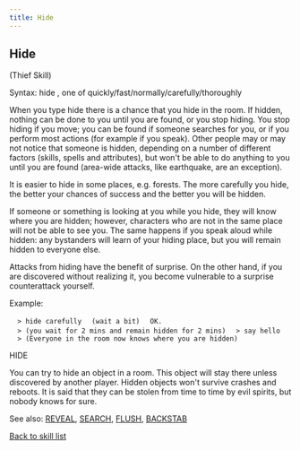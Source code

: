 ```yaml
---
title: Hide
---
```


## Hide

(Thief Skill)

Syntax: hide <effort>, one of quickly/fast/normally/carefully/thoroughly

When you type hide there is a chance that you hide in the room. If
hidden, nothing can be done to you until you are found, or you stop
hiding. You stop hiding if you move; you can be found if someone
searches for you, or if you perform most actions (for example if you
speak). Other people may or may not notice that someone is hidden,
depending on a number of different factors (skills, spells and
attributes), but won't be able to do anything to you until you are found
(area-wide attacks, like earthquake, are an exception).

It is easier to hide in some places, e.g. forests. The more carefully
you hide, the better your chances of success and the better you will be
hidden.

If someone or something is looking at you while you hide, they will know
where you are hidden; however, characters who are not in the same place
will not be able to see you. The same happens if you speak aloud while
hidden: any bystanders will learn of your hiding place, but you will
remain hidden to everyone else.

Attacks from hiding have the benefit of surprise. On the other hand, if
you are discovered without realizing it, you become vulnerable to a
surprise counterattack yourself.

Example:

`  > hide carefully`
`  (wait a bit)`
`  OK.`
`  > (you wait for 2 mins and remain hidden for 2 mins)`
`  > say hello`
`  > (Everyone in the room now knows where you are hidden)`

HIDE <object>

You can try to hide an object in a room. This object will stay there
unless discovered by another player. Hidden objects won't survive
crashes and reboots. It is said that they can be stolen from time to
time by evil spirits, but nobody knows for sure.

See also: [REVEAL](REVEAL "wikilink"), [SEARCH](SEARCH "wikilink"),
[FLUSH](FLUSH "wikilink"), [BACKSTAB](BACKSTAB "wikilink")

[Back to skill list](Skill "wikilink")